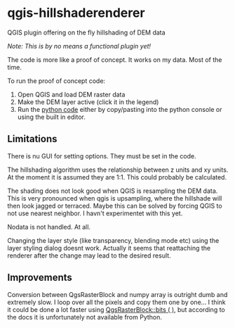 # qgis-hillshaderenderer
QGIS plugin offering on the fly hillshading of DEM data

*Note: This is by no means a functional plugin yet!*

The code is more like a proof of concept. It works on my data. Most of the time.

To run the proof of concept code:

1. Open QGIS and load DEM raster data
2. Make the DEM layer active (click it in the legend)
3. Run the [python code](hillshaderenderer.py) either by copy/pasting into the python console or using the built in editor.

## Limitations

There is nu GUI for setting options. They must be set in the code.

The hillshading algorithm uses the relationship between z units and xy units. At the moment it is assumed they are 1:1. This could probably be calculated. 

The shading does not look good when QGIS is resampling the DEM data. This is very pronounced when qgis is upsampling, where the hillshade will then look jagged or terraced. Maybe this can be solved by forcing QGIS to not use nearest neighbor. I havn't experimentet with this yet.

Nodata is not handled. At all.

Changing the layer style (like transparency, blending mode etc) using the layer styling dialog doesnt work. Actually it seems that reattaching the renderer after the change may lead to the desired result.

## Improvements

Conversion between QgsRasterBlock and numpy array is outright dumb and extremely slow. I loop over all the pixels and copy them one by one... I think it could be done a lot faster using [QgsRasterBlock::bits	(		)](https://qgis.org/api/classQgsRasterBlock.html#a8b1799304477d0f01643891f5ee6395e), but according to the docs it is unfortunately not available from Python.
